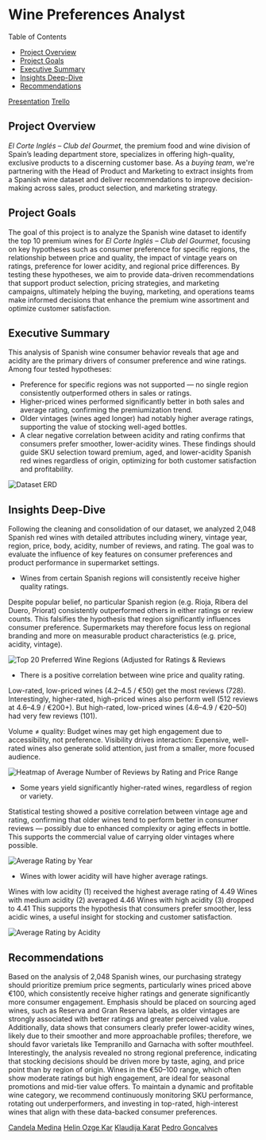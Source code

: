 # Wine Preferences Analyst

Table of Contents
+ [Project Overview](#project-overview)
+ [Project Goals](#project-goals)
+ [Executive Summary](#executive-summary)
+ [Insights Deep-Dive](#insights-deep-dive)
+ [Recommendations](#recommendations)

[Presentation](https://www.canva.com/design/DAGprLrf6c4/MFtIaeRMHzFMl2EWR7Ku9w/view?utm_content=DAGprLrf6c4&utm_campaign=designshare&utm_medium=link2&utm_source=uniquelinks&utlId=h34f46bffee)
[Trello](https://trello.com/b/wtWKPymD)


## Project Overview

*El Corte Inglés – Club del Gourmet*, the premium food and wine division of Spain’s leading department store, specializes in offering high-quality, exclusive products to a discerning customer base. As a *buying team*, we're partnering with the Head of Product and Marketing to extract insights from a Spanish wine dataset and deliver recommendations to improve decision-making across sales, product selection, and marketing strategy.

## Project Goals

The goal of this project is to analyze the Spanish wine dataset to identify the top 10 premium wines for *El Corte Inglés – Club del Gourmet*, focusing on key hypotheses such as consumer preference for specific regions, the relationship between price and quality, the impact of vintage years on ratings, preference for lower acidity, and regional price differences. By testing these hypotheses, we aim to provide data-driven recommendations that support product selection, pricing strategies, and marketing campaigns, ultimately helping the buying, marketing, and operations teams make informed decisions that enhance the premium wine assortment and optimize customer satisfaction.

## Executive Summary

This analysis of Spanish wine consumer behavior reveals that age and acidity are the primary drivers of consumer preference and wine ratings. Among four tested hypotheses:

+ Preference for specific regions was not supported — no single region consistently outperformed others in sales or ratings.
+ Higher-priced wines performed significantly better in both sales and average rating, confirming the premiumization trend.
+ Older vintages (wines aged longer) had notably higher average ratings, supporting the value of stocking well-aged bottles.
+ A clear negative correlation between acidity and rating confirms that consumers prefer smoother, lower-acidity wines.
These findings should guide SKU selection toward premium, aged, and lower-acidity Spanish red wines regardless of origin, optimizing for both customer satisfaction and profitability.

![Dataset ERD](data/visualizations/ERD_Wine_preference.jpg)



## Insights Deep-Dive

Following the cleaning and consolidation of our dataset, we analyzed 2,048 Spanish red wines with detailed attributes including winery, vintage year, region, price, body, acidity, number of reviews, and rating. The goal was to evaluate the influence of key features on consumer preferences and product performance in supermarket settings.

+ Wines from certain Spanish regions will consistently receive higher quality ratings.

Despite popular belief, no particular Spanish region (e.g. Rioja, Ribera del Duero, Priorat) consistently outperformed others in either ratings or review counts. This falsifies the hypothesis that region significantly influences consumer preference. Supermarkets may therefore focus less on regional branding and more on measurable product characteristics (e.g. price, acidity, vintage).

![Top 20 Preferred Wine Regions (Adjusted for Ratings & Reviews](data/visualizations/top20regions.png)

+ There is a positive correlation between wine price and quality rating.

Low-rated, low-priced wines (4.2–4.5 / €50) get the most reviews (728).
Interestingly, higher-rated, high-priced wines also perform well (512 reviews at 4.6–4.9 / €200+).
But high-rated, low-priced wines (4.6–4.9 / €20–50) had very few reviews (101).

Volume ≠ quality: Budget wines may get high engagement due to accessibility, not preference.
Visibility drives interaction: Expensive, well-rated wines also generate solid attention, just from a smaller, more focused audience.

![Heatmap of Average Number of Reviews by Rating and Price Range](data/visualizations/heatmap.png)

+ Some years yield significantly higher-rated wines, regardless of region or variety.

Statistical testing showed a positive correlation between vintage age and rating, confirming that older wines tend to perform better in consumer reviews — possibly due to enhanced complexity or aging effects in bottle. This supports the commercial value of carrying older vintages where possible.

![Average Rating by Year](data/visualizations/ratingbyyear.png)

+ Wines with lower acidity will have higher average ratings.

Wines with low acidity (1) received the highest average rating of 4.49
Wines with medium acidity (2) averaged 4.46
Wines with high acidity (3) dropped to 4.41
This supports the hypothesis that consumers prefer smoother, less acidic wines, a useful insight for stocking and customer satisfaction.


![Average Rating by Acidity](data/visualizations/average_rating_by_acidity.jpg)


## Recommendations

Based on the analysis of 2,048 Spanish wines, our purchasing strategy should prioritize premium price segments, particularly wines priced above €100, which consistently receive higher ratings and generate significantly more consumer engagement. Emphasis should be placed on sourcing aged wines, such as Reserva and Gran Reserva labels, as older vintages are strongly associated with better ratings and greater perceived value. Additionally, data shows that consumers clearly prefer lower-acidity wines, likely due to their smoother and more approachable profiles; therefore, we should favor varietals like Tempranillo and Garnacha with softer mouthfeel. Interestingly, the analysis revealed no strong regional preference, indicating that stocking decisions should be driven more by taste, aging, and price point than by region of origin. Wines in the €50–100 range, which often show moderate ratings but high engagement, are ideal for seasonal promotions and mid-tier value offers. To maintain a dynamic and profitable wine category, we recommend continuously monitoring SKU performance, rotating out underperformers, and investing in top-rated, high-interest wines that align with these data-backed consumer preferences.


[Candela Medina](https://github.com/Candlaml)
[Helin Ozge Kar](https://github.com/helinozge)
[Klaudija Karat](https://github.com/KlaudijaK)
[Pedro Goncalves](https://github.com/PedroGoncalves84)